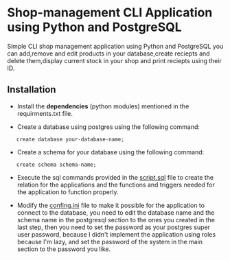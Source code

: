 # **Shop-management CLI Application using Python and PostgreSQL**
Simple CLI shop management application using Python and PostgreSQL
you can add,remove and edit products in your database,create reciepts and delete them,display current stock in your shop and print reciepts using their ID.
## **Installation**
* Install the **dependencies** (python modules) mentioned in the requirments.txt file.

* Create a database using postgres using the following command:
 ```
    create database your-database-name;
  ```
* Create a schema for your database using the following command:
 ```
    create schema schema-name;
  ```
* Execute the sql commands provided in the [script.sql](https://github.com/AhmadAlBarasy/shop-manage-cli-python/blob/main/script.sql) file to create the relation for the applications and the functions and triggers needed for the application to function properly.

* Modify the [confing.ini](https://github.com/AhmadAlBarasy/shop-manage-cli-python/blob/main/config.ini) file to make it possible for the application to connect to the database, you need to edit the database name and the schema name  in the postgresql section to the ones you created in the last step, then you need to set the password as your postgres super user password, because I didn't implement the application using roles because I'm lazy, and set the password of the system in the main section to the password you like.
